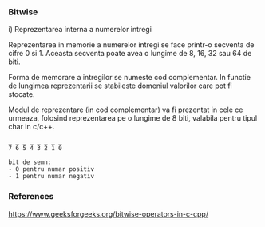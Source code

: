 ### Bitwise 

i) Reprezentarea interna a numerelor intregi

Reprezentarea in memorie a numerelor intregi se face printr-o secventa de cifre 0 si 1. Aceasta secventa poate avea o lungime de 8, 16, 32 sau 64 de biti.

Forma de memorare a intregilor se numeste cod complementar. In functie de lungimea reprezentarii se stabileste domeniul valorilor care pot fi stocate.

Modul de reprezentare (in cod complementar) va fi prezentat in cele ce urmeaza, folosind reprezentarea pe o lungime de 8 biti, valabila pentru tipul char 
in c/c++.
```
_ _ _ _ _ _ _ _ 
7 6 5 4 3 2 1 0

bit de semn:
- 0 pentru numar positiv
- 1 pentru numar negativ
```


### References

https://www.geeksforgeeks.org/bitwise-operators-in-c-cpp/
